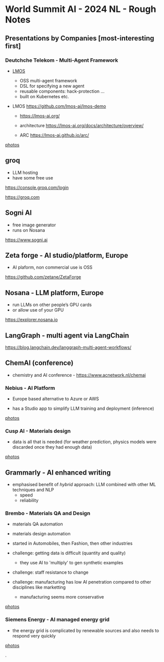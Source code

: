 # World Summit AI - 2024 NL - Rough Notes

## Presentations by Companies [most-interesting first]

### Deutchche Telekom - Multi-Agent Framework

- [LMOS](https://lmos-ai.org/)

  - OSS multi-agent framework
  - DSL for specifying a new agent
  - reusable components: hack-protection ...
  - built on Kubernetes etc.


- LMOS https://github.com/lmos-ai/lmos-demo
  - https://lmos-ai.org/

  - architecture https://lmos-ai.org/docs/architecture/overview/

  - ARC https://lmos-ai.github.io/arc/

[photos](./images/multi-agents--deutsche-telekom/)


## groq
- LLM hosting
- have some free use

https://console.groq.com/login

https://groq.com

## Sogni AI

- free image generator
- runs on Nosana

https://www.sogni.ai

## Zeta forge -  AI studio/platform, Europe
- AI plaform, non commercial use is OSS

https://github.com/zetane/ZetaForge

## Nosana - LLM platform, Europe
- run LLMs on other people’s GPU cards
- or allow use of your GPU

https://explorer.nosana.io


## LangGraph - multi agent via LangChain

https://blog.langchain.dev/langgraph-multi-agent-workflows/


## ChemAI (conference)
- chemistry and AI conference - https://www.acnetwork.nl/chemai


### Nebius - AI Platform

- Europe based alternative to Azure or AWS

- has a Studio app to simplify LLM training and deployment (inference)

[photos](./images/ai-platform--nebius/)

### Cusp AI - Materials design

- data is all that is needed (for weather prediction, physics models were discarded once they had enough data)

[photos](./images/materials--cuspAI/)

## Grammarly - AI enhanced writing

- emphasised benefit of *hybrid* approach: LLM combined with other ML techniques and NLP
  - speed
  - reliability

### Brembo - Materials QA and Design

- materials QA automation
- materials design automation

- started in Automobiles, then Fashion, then other industries

- challenge: getting data is difficult (quantity and quality)
  - they use AI to 'multiply' to gen synthetic examples

- challenge: staff resistance to change

- challenge: manufacturing has low AI penetration compared to other disciplines like marketting
  - manufacturing seems more conservative

[photos](./images/materials-brembo/)

### Siemens Energy - AI managed energy grid

- the energy grid is complicated by renewable sources and also needs to respond very quickly

[photos](./images/ai-energy-grid--siemens-energy/)


.